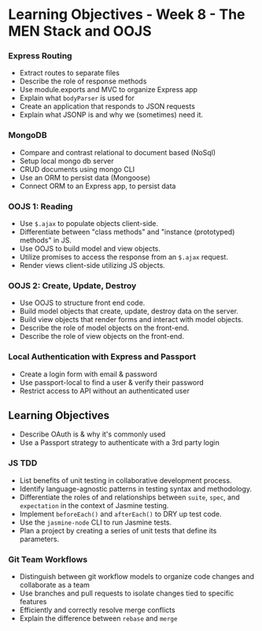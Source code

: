# Learning Objectives - Week 8 - The MEN Stack and OOJS

### Express Routing
- Extract routes to separate files
- Describe the role of response methods
- Use module.exports and MVC to organize Express app
- Explain what `bodyParser` is used for
- Create an application that responds to JSON requests
- Explain what JSONP is and why we (sometimes) need it.

### MongoDB

- Compare and contrast relational to document based (NoSql)
- Setup local mongo db server
- CRUD documents using mongo CLI
- Use an ORM to persist data (Mongoose)
- Connect ORM to an Express app, to persist data

### OOJS 1: Reading

- Use `$.ajax` to populate objects client-side.
- Differentiate between "class methods" and "instance (prototyped) methods" in JS.
- Use OOJS to build model and view objects.
- Utilize promises to access the response from an `$.ajax` request.
- Render views client-side utilizing JS objects.

### OOJS 2: Create, Update, Destroy

- Use OOJS to structure front end code.
- Build model objects that create, update, destroy data on the server.
- Build view objects that render forms and interact with model objects.
- Describe the role of model objects on the front-end.
- Describe the role of view objects on the front-end.

### Local Authentication with Express and Passport
- Create a login form with email & password
- Use passport-local to find a user & verify their password
- Restrict access to API without an authenticated user

## Learning Objectives

- Describe OAuth is & why it's commonly used
- Use a Passport strategy to authenticate with a 3rd party login

### JS TDD

- List benefits of unit testing in collaborative development process.
- Identify language-agnostic patterns in testing syntax and methodology.
- Differentiate the roles of and relationships between `suite`, `spec`, and `expectation` in the context of Jasmine testing.
- Implement `beforeEach()` and `afterEach()` to DRY up test code.
- Use the `jasmine-node` CLI to run Jasmine tests.
- Plan a project by creating a series of unit tests that define its parameters.

### Git Team Workflows

- Distinguish between git workflow models to organize code changes and collaborate as a team
- Use branches and pull requests to isolate changes tied to specific features
- Efficiently and correctly resolve merge conflicts
- Explain the difference between `rebase` and `merge`
